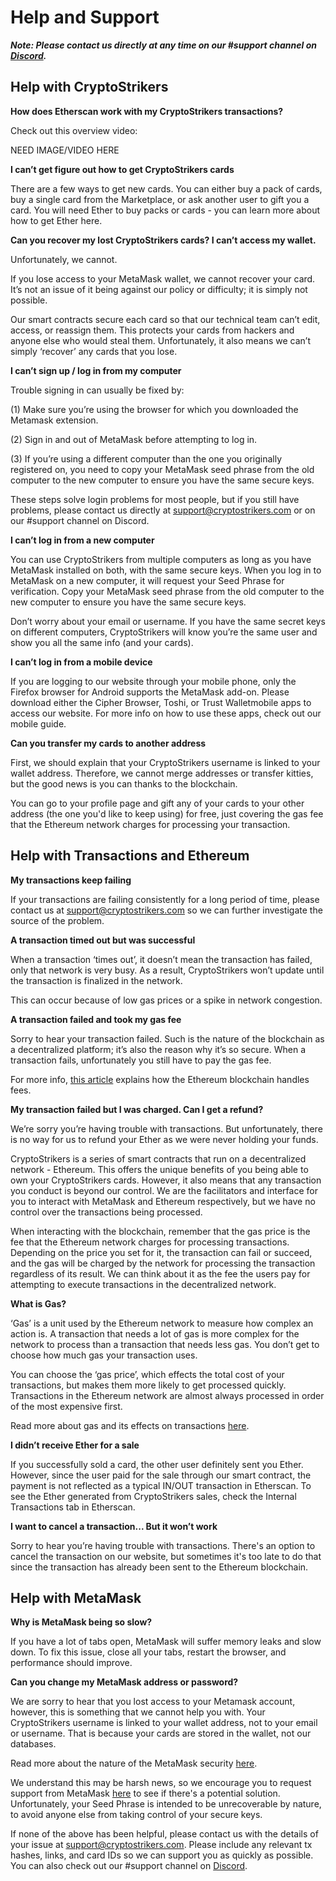 # Help and Support

**_Note: Please contact us directly at any time on our #support channel on [Discord](https://discord.gg/7CSBBBb)._**

## Help with CryptoStrikers

**How does Etherscan work with my CryptoStrikers transactions?**

Check out this overview video:

NEED IMAGE/VIDEO HERE

**I can’t get figure out how to get CryptoStrikers cards**

There are a few ways to get new cards. You can either buy a pack of cards, buy a single card from the Marketplace, or ask another user to gift you a card. You will need Ether to buy packs or cards - you can learn more about how to get Ether here.

**Can you recover my lost CryptoStrikers cards? I can’t access my wallet.**

Unfortunately, we cannot.

If you lose access to your MetaMask wallet, we cannot recover your card. It’s not an issue of it being against our policy or difficulty; it is simply not possible.

Our smart contracts secure each card so that our technical team can’t edit, access, or reassign them. This protects your cards from hackers and anyone else who would steal them. Unfortunately, it also means we can’t simply ‘recover’ any cards that you lose.

**I can’t sign up / log in from my computer**

Trouble signing in can usually be fixed by:

(1) Make sure you’re using the browser for which you downloaded the Metamask extension.

(2) Sign in and out of MetaMask before attempting to log in.

(3) If you’re using a different computer than the one you originally registered on, you need to copy your MetaMask seed phrase from the old computer to the new computer to ensure you have the same secure keys.

These steps solve login problems for most people, but if you still have problems, please contact us directly at support@cryptostrikers.com or on our #support channel on Discord.

**I can’t log in from a new computer**

You can use CryptoStrikers from multiple computers as long as you have MetaMask installed on both, with the same secure keys. When you log in to MetaMask on a new computer, it will request your Seed Phrase for verification. Copy your MetaMask seed phrase from the old computer to the new computer to ensure you have the same secure keys.

Don’t worry about your email or username. If you have the same secret keys on different computers, CryptoStrikers will know you’re the same user and show you all the same info (and your cards).

**I can’t log in from a mobile device**

If you are logging to our website through your mobile phone, only the Firefox browser for Android supports the MetaMask add-on. Please download either the Cipher Browser, Toshi, or Trust Walletmobile apps to access our website. For more info on how to use these apps, check out our mobile guide.

**Can you transfer my cards to another address**

First, we should explain that your CryptoStrikers username is linked to your wallet address. Therefore, we cannot merge addresses or transfer kitties, but the good news is you can thanks to the blockchain.

You can go to your profile page and gift any of your cards to your other address (the one you'd like to keep using) for free, just covering the gas fee that the Ethereum network charges for processing your transaction.

## Help with Transactions and Ethereum

**My transactions keep failing**

If your transactions are failing consistently for a long period of time, please contact us at support@cryptostrikers.com so we can further investigate the source of the problem.

**A transaction timed out but was successful**

When a transaction ‘times out’, it doesn’t mean the transaction has failed, only that network is very busy. As a result, CryptoStrikers won’t update until the transaction is finalized in the network.

This can occur because of low gas prices or a spike in network congestion.

**A transaction failed and took my gas fee**

Sorry to hear your transaction failed. Such is the nature of the blockchain as a decentralized platform; it’s also the reason why it’s so secure. When a transaction fails, unfortunately you still have to pay the gas fee.

For more info, [this article](https://medium.com/@preethikasireddy/how-does-ethereum-work-anyway-22d1df506369) explains how the Ethereum blockchain handles fees.

**My transaction failed but I was charged. Can I get a refund?**

We’re sorry you’re having trouble with transactions. But unfortunately, there is no way for us to refund your Ether as we were never holding your funds.

CryptoStrikers is a series of smart contracts that run on a decentralized network - Ethereum. This offers the unique benefits of you being able to own your CryptoStrikers cards. However, it also means that any transaction you conduct is beyond our control. We are the facilitators and interface for you to interact with MetaMask and Ethereum respectively, but we have no control over the transactions being processed.

When interacting with the blockchain, remember that the gas price is the fee that the Ethereum network charges for processing transactions. Depending on the price you set for it, the transaction can fail or succeed, and the gas will be charged by the network for processing the transaction regardless of its result. We can think about it as the fee the users pay for attempting to execute transactions in the decentralized network.

**What is Gas?**

‘Gas’ is a unit used by the Ethereum network to measure how complex an action is. A transaction that needs a lot of gas is more complex for the network to process than a transaction that needs less gas. You don’t get to choose how much gas your transaction uses.

You can choose the ‘gas price’, which effects the total cost of your transactions, but makes them more likely to get processed quickly. Transactions in the Ethereum network are almost always processed in order of the most expensive first.

Read more about gas and its effects on transactions [here](https://ethgas.io).

**I didn’t receive Ether for a sale**

If you successfully sold a card, the other user definitely sent you Ether. However, since the user paid for the sale through our smart contract, the payment is not reflected as a typical IN/OUT transaction in Etherscan. To see the Ether generated from CryptoStrikers sales, check the Internal Transactions tab in Etherscan.

**I want to cancel a transaction... But it won’t work**

Sorry to hear you’re having trouble with transactions. There's an option to cancel the transaction on our website, but sometimes it's too late to do that since the transaction has already been sent to the Ethereum blockchain.

## Help with MetaMask

**Why is MetaMask being so slow?**

If you have a lot of tabs open, MetaMask will suffer memory leaks and slow down. To fix this issue, close all your tabs, restart the browser, and performance should improve.

**Can you change my MetaMask address or password?**

We are sorry to hear that you lost access to your Metamask account, however, this is something that we cannot help you with. Your CryptoStrikers username is linked to your wallet address, not to your email or username. That is because your cards are stored in the wallet, not our databases.

Read more about the nature of the MetaMask security [here](https://support.metamask.io/kb/article/28-abbu-always-be-backed-up-how-to-make-sure-your-12-word-metamask-seed-phrase-is-backed-up).

We understand this may be harsh news, so we encourage you to request support from MetaMask [here](https://support.metamask.io/new) to see if there's a potential solution. Unfortunately, your Seed Phrase is intended to be unrecoverable by nature, to avoid anyone else from taking control of your secure keys.

If none of the above has been helpful, please contact us with the details of your issue at support@cryptostrikers.com. Please include any relevant tx hashes, links, and card IDs so we can support you as quickly as possible. You can also check out our #support channel on [Discord](https://discord.gg/7CSBBBb).

